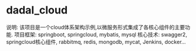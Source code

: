 # dadal_cloud
说明:
	该项目是一个cloud体系架构示例,以微服务形式集成了各核心组件的主要功能.
项目框架:
	springboot, springcloud, mybatis, mysql
核心技术:
	swagger2, springcloud核心组件, rabbitmq, redis, mongodb, mycat, Jenkins, docker...